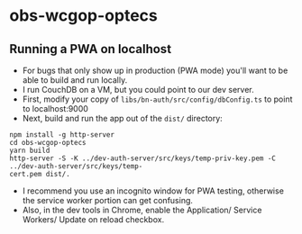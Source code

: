 # obs-wcgop-optecs


## Running a PWA on localhost

* For bugs that only show up in production (PWA mode) you'll want to be able to build and run locally.
* I run CouchDB on a VM, but you could point to our dev server.
* First, modify your copy of `libs/bn-auth/src/config/dbConfig.ts` to point to localhost:9000
* Next, build and run the app out of the `dist/` directory:
```
npm install -g http-server
cd obs-wcgop-optecs
yarn build
http-server -S -K ../dev-auth-server/src/keys/temp-priv-key.pem -C ../dev-auth-server/src/keys/temp-
cert.pem dist/.
```
* I recommend you use an incognito window for PWA testing, otherwise the service worker portion can get confusing.
* Also, in the dev tools in Chrome, enable the Application/ Service Workers/ Update on reload checkbox.
